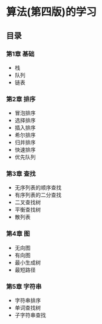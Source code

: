 # 算法(第四版)的学习

## 目录

### 第1章 基础

* 栈
* 队列
* 链表

### 第2章 排序

* 冒泡排序
* 选择排序
* 插入排序
* 希尔排序
* 归并排序
* 快速排序
* 优先队列

### 第3章 查找

* 无序列表的顺序查找
* 有序列表的二分查找
* 二叉查找树
* 平衡查找树
* 散列表

### 第4章 图

* 无向图
* 有向图
* 最小生成树
* 最短路径

### 第5章 字符串

* 字符串排序
* 单词查找树
* 子字符串查找